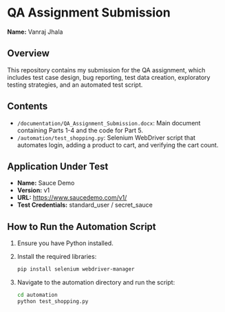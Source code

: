 # QA Assignment Submission

**Name:** Vanraj Jhala


## Overview
This repository contains my submission for the QA assignment, which includes test case design, bug reporting, test data creation, exploratory testing strategies, and an automated test script.

## Contents
- `/documentation/QA_Assignment_Submission.docx`: Main document containing Parts 1-4 and the code for Part 5.
- `/automation/test_shopping.py`: Selenium WebDriver script that automates login, adding a product to cart, and verifying the cart count.

## Application Under Test
- **Name:** Sauce Demo
- **Version:** v1
- **URL:** https://www.saucedemo.com/v1/
- **Test Credentials:** standard_user / secret_sauce

## How to Run the Automation Script
1. Ensure you have Python installed.
2. Install the required libraries:
   ```bash
   pip install selenium webdriver-manager

3. Navigate to the automation directory and run the script:


   ```bash
   cd automation
   python test_shopping.py

